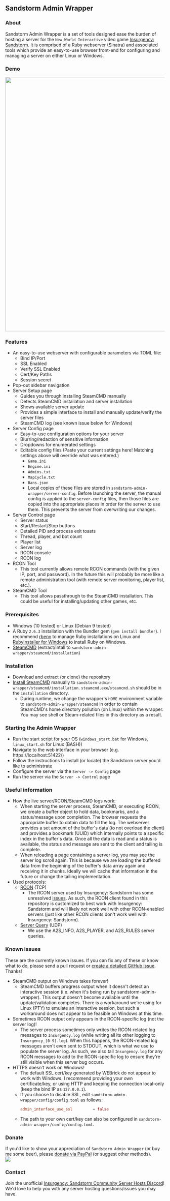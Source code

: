 ## Sandstorm Admin Wrapper

### About

Sandstorm Admin Wrapper is a set of tools designed ease the burden of hosting a server for the `New World Interactive` video game [Insurgency: Sandstorm](https://store.steampowered.com/app/581320/Insurgency_Sandstorm/). It is comprised of a Ruby webserver (Sinatra) and associated tools which provide an easy-to-use browser front-end for configuring and managing a server on either Linux or Windows.

### Demo

<img src="https://user-images.githubusercontent.com/13367199/62821937-a7e09c80-bb4a-11e9-95f7-b181fa1129c4.gif" width="800">

### Features

- An easy-to-use webserver with configurable parameters via TOML file:
  - Bind IP/Port
  - SSL Enabled
  - Verify SSL Enabled
  - Cert/Key Paths
  - Session secret
- Pop-out sidebar navigation
- Server Setup page
  - Guides you through installing SteamCMD manually
  - Detects SteamCMD installation and server installation
  - Shows available server update
  - Provides a simple interface to install and manually update/verify the server files
  - SteamCMD log (see known issue below for Windows)
- Server Config page
  - Easy-to-use configuration options for your server
  - Blurring/redaction of sensitive information
  - Dropdowns for enumerated settings
  - Editable config files (Paste your current settings here! Matching settings above will override what was entered.)
    - `Game.ini`
    - `Engine.ini`
    - `Admins.txt`
    - `MapCycle.txt`
    - `Bans.json`
    - Local copies of these files are stored in `sandstorm-admin-wrapper/server-config`. Before launching the server, the manual config is applied to the `server-config` files, then those files are copied into the appropriate places in order for the server to use them. This prevents the server from overwriting our changes.
- Server Control page
  - Server status
  - Start/Restart/Stop buttons
  - Detailed PID and process exit toasts
  - Thread, player, and bot count
  - Player list
  - Server log
  - RCON console
  - RCON log
- RCON Tool
  - This tool currently allows remote RCON commands (with the given IP, port, and password). In the future this will probably be more like a remote administration tool (with remote server monitoring, player list, etc.).
- SteamCMD Tool
  - This tool allows passthrough to the SteamCMD installation. This could be useful for installing/updating other games, etc.

### Prerequisites

- Windows (10 tested) or Linux (Debian 9 tested)
- A Ruby `2.6.3` installation with the Bundler gem (`gem install bundler`). I recommend [rbenv](https://github.com/rbenv/rbenv) to manage Ruby installations on Linux and [RubyInstaller for Windows](https://rubyinstaller.org/downloads/) to install Ruby on Windows.
- [SteamCMD](https://developer.valvesoftware.com/wiki/SteamCMD#Cross-Platform_Installation) (extract/intall to `sandstorm-admin-wrapper/steamcmd/installation`)

### Installation

- Download and extract (or clone) the repository
- [Install SteamCMD](https://developer.valvesoftware.com/wiki/SteamCMD#Cross-Platform_Installation) manually to `sandstorm-admin-wrapper/steamcmd/installation`. `steamcmd.exe`/`steamcmd.sh` should be in the `installation` directory.
  - During runtime, we change the wrapper's `HOME` environment variable to `sandstorm-admin-wrapper/steamcmd` in order to contain SteamCMD's home directory pollution (on Linux) within the wrapper. You may see shell or Steam-related files in this directory as a result.

### Starting the Admin Wrapper

- Run the start script for your OS (`windows_start.bat` for Windows, `linux_start.sh` for Linux (BASH))
- Navigate to the web interface in your browser (e.g. https://localhost:51422/)
- Follow the instructions to install (or locate) the Sandstorm server you'd like to administrate
- Configure the server via the `Server -> Config` page
- Run the server via the `Server -> Control` page

### Useful information

- How the live server/RCON/SteamCMD logs work:
  - When starting the server process, SteamCMD, or executing RCON, we create a buffer object to hold data, bookmarks, and a status/message upon completion. The browser requests the appropriate buffer to obtain data to fill the log. The webserver provides a set amount of the buffer's data (to not overload the client) and provides a bookmark (UUID) which internally points to a specific index in the buffer's data. Once all the data is read and a status is available, the status and message are sent to the client and tailing is complete.
  - When reloading a page containing a server log, you may see the server log scroll again. This is because we are loading the buffered data from the beginning of the buffer's data array again and receiving it in chunks. Ideally we will cache that information in the future or change the tailing implementation.
- Used protocols:
  - [RCON](https://developer.valvesoftware.com/wiki/Source_RCON_Protocol) (TCP)
    - The RCON server used by Insurgency: Sandstorm has some unresolved [issues](https://forums.focus-home.com/topic/40331). As such, the RCON client found in this repository is customized to best work with Insurgency: Sandstorm and will likely not work well with other RCON-enabled servers (just like other RCON clients don't work well with Insurgency: Sandstorm).
  - [Server Query](https://developer.valvesoftware.com/wiki/Server_queries) (UDP)
    - We use the A2S_INFO, A2S_PLAYER, and A2S_RULES server queries.

### Known issues

These are the currently known issues. If you can fix any of these or know what to do, please send a pull request or [create a detailed GitHub issue](https://github.com/Joe-Klauza/sandstorm-admin-wrapper/issues/new). Thanks!

- SteamCMD output on Windows takes forever!
  - SteamCMD buffers progress output when it doesn't detect an interactive session (i.e. when it's being run by sandstorm-admin-wrapper). This output doesn't become available until the update/validation completes. There is a workaround we're using for Linux (PTY) to emulate an interactive session, but such a workaround does not appear to be feasible on Windows at this time.
- Sometimes RCON output only appears in the RCON-specific log (not the server log)!
  - The server process sometimes only writes the RCON-related log messages to `Insurgency.log` (while writing all its other logging to `Insurgency_[0-9].log`). When this happens, the RCON-related log messages aren't even sent to STDOUT, which is what we use to populate the server log. As such, we also tail `Insurgency.log` for any RCON messages to add to the RCON-specific log to ensure they're still visible when this server bug occurs.
- HTTPS doesn't work on Windows!
  - The default SSL cert/key generated by WEBrick do not appear to work with Windows. I recommend providing your own certificate/key, or using HTTP and keeping the connection local-only (keep the bind IP as `127.0.0.1`).
  - If you choose to disable SSL, edit `sandstorm-admin-wrapper/config/config.toml` as follows:
    ```toml
    admin_interface_use_ssl         = false
    ````
  - The path to your own cert/key can also be configured in `sandstorm-admin-wrapper/config/config.toml`.

### Donate

If you'd like to show your appreciation of `Sandstorm Admin Wrapper` (or buy me some beer), please [donate via PayPal](https://www.paypal.com/cgi-bin/webscr?cmd=_donations&business=QZDY3PPUMH5TU&item_name=Sandstorm%20Admin%20Wrapper&currency_code=USD) (or suggest other methods).  
[![](https://www.paypalobjects.com/en_US/i/btn/btn_donateCC_LG.gif)](https://www.paypal.com/cgi-bin/webscr?cmd=_donations&business=QZDY3PPUMH5TU&item_name=Sandstorm%20Admin%20Wrapper&currency_code=USD)

### Contact

Join the unofficial [Insurgency: Sandstorm Community Server Hosts Discord](https://discord.gg/DSwnmyA)! We'd love to help you with any server hosting questions/issues you may have.

